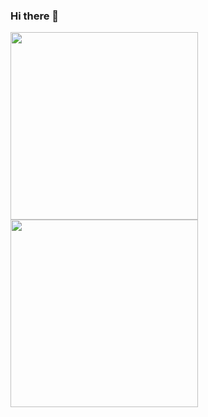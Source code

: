 ### Hi there 👋

<!--
**GuilhermeFDiniz/GuilhermeFDiniz** is a ✨ _special_ ✨ repository because its `README.md` (this file) appears on your GitHub profile.

Here are some ideas to get you started:

- 🔭 I’m currently working on ...
- 🌱 I’m currently learning ...
- 👯 I’m looking to collaborate on ...
- 🤔 I’m looking for help with ...
- 💬 Ask me about ...
- 📫 How to reach me: ...
- 😄 Pronouns: ...
- ⚡ Fun fact: ...
-->

<div>
<a href="https://github.com/GuilhermeFDiniz">
  <img align="center" src="https://github-readme-stats.vercel.app/api/top-langs/?username=GuilhermeFDiniz&layout=compact&langs_count=4&theme=chartreuse-dark" style="width:300px;" />
</a>
<a href="https://github.com/GuilhermeFDiniz">
  <img align="center" src="https://github-readme-stats.vercel.app/api?username=GuilhermeFDiniz&show_icons=true&theme=chartreuse-dark" style="width:300px;" />
</div>
